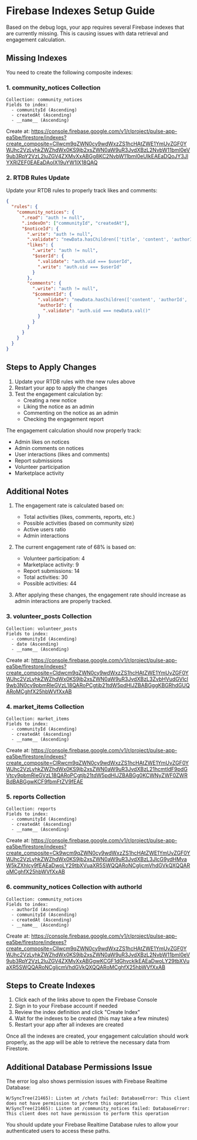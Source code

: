 # Firebase Indexes Setup Guide

Based on the debug logs, your app requires several Firebase indexes that are currently missing. This is causing issues with data retrieval and engagement calculation.

## Missing Indexes

You need to create the following composite indexes:

### 1. community_notices Collection

```
Collection: community_notices
Fields to index:
  - communityId (Ascending)
  - createdAt (Ascending)
  - __name__ (Ascending)
```

Create at: https://console.firebase.google.com/v1/r/project/pulse-app-ea5be/firestore/indexes?create_composite=Cllwcm9qZWN0cy9wdWxzZS1hcHAtZWE1YmUvZGF0YWJhc2VzLyhkZWZhdWx0KS9jb2xsZWN0aW9uR3JvdXBzL2NvbW11bml0eV9ub3RpY2VzL2luZGV4ZXMvXxABGg8KC2NvbW11bml0eUlkEAEaDQoJY3JlYXRlZEF0EAEaDAoIX19uYW1lX18QAQ

### 2. RTDB Rules Update

Update your RTDB rules to properly track likes and comments:

```json
{
  "rules": {
    "community_notices": {
      ".read": "auth != null",
      ".indexOn": ["communityId", "createdAt"],
      "$noticeId": {
        ".write": "auth != null",
        ".validate": "newData.hasChildren(['title', 'content', 'authorId', 'authorName', 'communityId'])",
        "likes": {
          ".write": "auth != null",
          "$userId": {
            ".validate": "auth.uid === $userId",
            ".write": "auth.uid === $userId"
          }
        },
        "comments": {
          ".write": "auth != null",
          "$commentId": {
            ".validate": "newData.hasChildren(['content', 'authorId', 'authorName', 'timestamp'])",
            "authorId": {
              ".validate": "auth.uid === newData.val()"
            }
          }
        }
      }
    }
  }
}
```

## Steps to Apply Changes

1. Update your RTDB rules with the new rules above
2. Restart your app to apply the changes
3. Test the engagement calculation by:
   - Creating a new notice
   - Liking the notice as an admin
   - Commenting on the notice as an admin
   - Checking the engagement report

The engagement calculation should now properly track:
- Admin likes on notices
- Admin comments on notices
- User interactions (likes and comments)
- Report submissions
- Volunteer participation
- Marketplace activity

## Additional Notes

1. The engagement rate is calculated based on:
   - Total activities (likes, comments, reports, etc.)
   - Possible activities (based on community size)
   - Active users ratio
   - Admin interactions

2. The current engagement rate of 68% is based on:
   - Volunteer participation: 4
   - Marketplace activity: 9
   - Report submissions: 14
   - Total activities: 30
   - Possible activities: 44

3. After applying these changes, the engagement rate should increase as admin interactions are properly tracked.

### 3. volunteer_posts Collection

```
Collection: volunteer_posts
Fields to index:
  - communityId (Ascending)
  - date (Ascending)
  - __name__ (Ascending)
```

Create at: https://console.firebase.google.com/v1/r/project/pulse-app-ea5be/firestore/indexes?create_composite=Cldwcm9qZWN0cy9wdWxzZS1hcHAtZWE1YmUvZGF0YWJhc2VzLyhkZWZhdWx0KS9jb2xsZWN0aW9uR3JvdXBzL3ZvbHVudGVlcl9wb3N0cy9pbmRleGVzL18QARoPCgtjb21tdW5pdHlJZBABGggKBGRhdGUQARoMCghfX25hbWVfXxAB

### 4. market_items Collection

```
Collection: market_items
Fields to index:
  - communityId (Ascending)
  - createdAt (Ascending)
  - __name__ (Ascending)
```

Create at: https://console.firebase.google.com/v1/r/project/pulse-app-ea5be/firestore/indexes?create_composite=ClRwcm9qZWN0cy9wdWxzZS1hcHAtZWE1YmUvZGF0YWJhc2VzLyhkZWZhdWx0KS9jb2xsZWN0aW9uR3JvdXBzL21hcmtldF9pdGVtcy9pbmRleGVzL18QARoPCgtjb21tdW5pdHlJZBABGg0KCWNyZWF0ZWRBdBABGgwKCF9fbmFtZV9fEAE

### 5. reports Collection

```
Collection: reports
Fields to index:
  - communityId (Ascending)
  - createdAt (Ascending)
  - __name__ (Ascending)
```

Create at: https://console.firebase.google.com/v1/r/project/pulse-app-ea5be/firestore/indexes?create_composite=Ck9wcm9qZWN0cy9wdWxzZS1hcHAtZWE1YmUvZGF0YWJhc2VzLyhkZWZhdWx0KS9jb2xsZWN0aW9uR3JvdXBzL3JlcG9ydHMvaW5kZXhlcy9fEAEaDwoLY29tbXVuaXR5SWQQARoNCgljcmVhdGVkQXQQARoMCghfX25hbWVfXxAB

### 6. community_notices Collection with authorId

```
Collection: community_notices
Fields to index:
  - authorId (Ascending)
  - communityId (Ascending)
  - createdAt (Ascending)
  - __name__ (Ascending)
```

Create at: https://console.firebase.google.com/v1/r/project/pulse-app-ea5be/firestore/indexes?create_composite=Cllwcm9qZWN0cy9wdWxzZS1hcHAtZWE1YmUvZGF0YWJhc2VzLyhkZWZhdWx0KS9jb2xsZWN0aW9uR3JvdXBzL2NvbW11bml0eV9ub3RpY2VzL2luZGV4ZXMvXxABGgwKCGF1dGhvcklkEAEaDwoLY29tbXVuaXR5SWQQARoNCgljcmVhdGVkQXQQARoMCghfX25hbWVfXxAB

## Steps to Create Indexes

1. Click each of the links above to open the Firebase Console
2. Sign in to your Firebase account if needed
3. Review the index definition and click "Create Index"
4. Wait for the indexes to be created (this may take a few minutes)
5. Restart your app after all indexes are created

Once all the indexes are created, your engagement calculation should work properly, as the app will be able to retrieve the necessary data from Firestore.

## Additional Database Permissions Issue

The error log also shows permission issues with Firebase Realtime Database:

```
W/SyncTree(21465): Listen at /chats failed: DatabaseError: This client does not have permission to perform this operation
W/SyncTree(21465): Listen at /community_notices failed: DatabaseError: This client does not have permission to perform this operation
```

You should update your Firebase Realtime Database rules to allow your authenticated users to access these paths. 